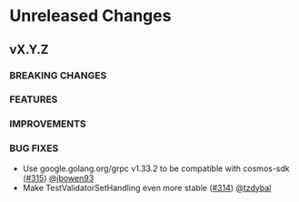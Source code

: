 # Unreleased Changes

## vX.Y.Z

### BREAKING CHANGES

### FEATURES

### IMPROVEMENTS

### BUG FIXES
- Use google.golang.org/grpc v1.33.2 to be compatible with cosmos-sdk ([#315](https://github.com/celestiaorg/optimint/pull/315)) [@jbowen93](https://github.com/jbowen93/)
- Make TestValidatorSetHandling even more stable ([#314](https://github.com/celestiaorg/optimint/pull/314)) [@tzdybal](https://github.com/tzdybal/)
